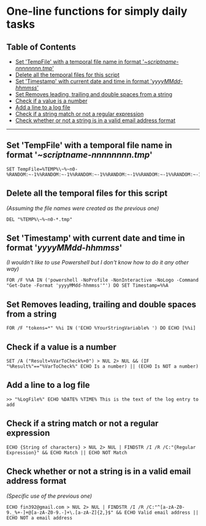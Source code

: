 # One-line functions for simply daily tasks

## Table of Contents <!-- omit in toc -->
- [Set 'TempFile' with a temporal file name in format '_~scriptname-nnnnnnnn.tmp_'](#set-tempfile-with-a-temporal-file-name-in-format-scriptname-nnnnnnnntmp)
- [Delete all the temporal files for this script](#delete-all-the-temporal-files-for-this-script)
- [Set 'Timestamp' with current date and time in format '_yyyyMMdd-hhmmss_'](#set-timestamp-with-current-date-and-time-in-format-yyyymmdd-hhmmss)
- [Set Removes leading, trailing and double spaces from a string](#set-removes-leading-trailing-and-double-spaces-from-a-string)
- [Check if a value is a number](#check-if-a-value-is-a-number)
- [Add a line to a log file](#add-a-line-to-a-log-file)
- [Check if a string match or not a regular expression](#check-if-a-string-match-or-not-a-regular-expression)
- [Check whether or not a string is in a valid email address format](#check-whether-or-not-a-string-is-in-a-valid-email-address-format)

---  

## Set 'TempFile' with a temporal file name in format '_~scriptname-nnnnnnnn.tmp_'

```Batch
SET TempFile=%TEMP%\~%~n0-%RANDOM:~-1%%RANDOM:~-1%%RANDOM:~-1%%RANDOM:~-1%%RANDOM:~-1%%RANDOM:~-1%%RANDOM:~-1%%RANDOM:~-1%.tmp
```

## Delete all the temporal files for this script
_(Assuming the file names were created as the previous one)_
```Batch
DEL "%TEMP%\~%~n0-*.tmp"
```

## Set 'Timestamp' with current date and time in format '_yyyyMMdd-hhmmss_'
_(I wouldn't like to use Powershell but I don't know how to do it any other way)_
```Batch
FOR /F %%A IN ('powershell -NoProfile -NonInteractive -NoLogo -Command "Get-Date -Format 'yyyyMMdd-hhmmss'"') DO SET Timestamp=%%A
```

## Set Removes leading, trailing and double spaces from a string
```Batch
FOR /F "tokens=*" %%i IN ('ECHO %YourStringVariable% ') DO ECHO [%%i]
```

## Check if a value is a number
```Batch
SET /A ("Result=%VarToCheck%+0") > NUL 2> NUL && (IF "%Result%"=="%VarToCheck%" ECHO Is a number) || (ECHO Is NOT a number)
```

## Add a line to a log file
```Batch
>> "%LogFile%" ECHO %DATE% %TIME% This is the text of the log entry to add
```

## Check if a string match or not a regular expression
```Batch
ECHO {String of characters} > NUL 2> NUL | FINDSTR /I /R /C:"{Regular Expression}" && ECHO Match || ECHO NOT Match
```

## Check whether or not a string is in a valid email address format
_(Specific use of the previous one)_
```Batch
ECHO fin392@gmail.com > NUL 2> NUL | FINDSTR /I /R /C:"^[a-zA-Z0-9._%+-]+@[a-zA-Z0-9.-]+\.[a-zA-Z]{2,}$" && ECHO Valid email address || ECHO NOT a email address
```

